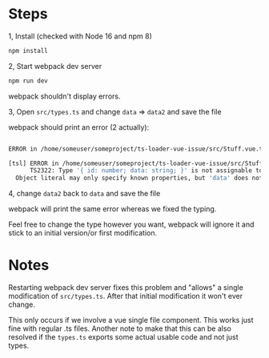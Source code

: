 
# Steps

1, Install (checked with Node 16 and npm 8)

```Bash
npm install
```

2, Start webpack dev server

```Bash
npm run dev
```

webpack shouldn't display errors.

3, Open `src/types.ts` and change `data` => `data2` and save the file

webpack should print an error (2 actually):

```Bash

ERROR in /home/someuser/someproject/ts-loader-vue-issue/src/Stuff.vue.ts

[tsl] ERROR in /home/someuser/someproject/ts-loader-vue-issue/src/Stuff.vue.ts(4,31)
      TS2322: Type '{ id: number; data: string; }' is not assignable to type 'Stuff'.
  Object literal may only specify known properties, but 'data' does not exist in type 'Stuff'. Did you mean to write 'data2'?
```

4, change `data2` back to `data` and save the file

webpack will print the same error whereas we fixed the typing.

Feel free to change the type however you want, webpack will ignore it and stick to an initial version/or first modification.

# Notes

Restarting webpack dev server fixes this problem and "allows" a single modification of `src/types.ts`. After that initial modification it won't ever change.

This only occurs if we involve a vue single file component. This works just fine with regular .ts files. Another note to make that this can be also resolved if the `types.ts` exports some actual usable code and not just types.
